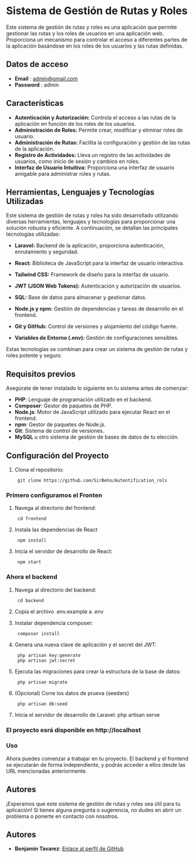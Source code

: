 # Sistema de Gestión de Rutas y Roles

Este sistema de gestión de rutas y roles es una aplicación que permite gestionar las rutas y los roles de usuarios en una aplicación web. Proporciona un mecanismo para controlar el acceso a diferentes partes de la aplicación basándose en los roles de los usuarios y las rutas definidas.


## Datos de acceso


- **Email** : admin@gmail.com
- **Password** :  admin


## Características

- **Autenticación y Autorización:** Controla el acceso a las rutas de la aplicación en función de los roles de los usuarios.
- **Administración de Roles:** Permite crear, modificar y eliminar roles de usuario.
- **Administración de Rutas:** Facilita la configuración y gestión de las rutas de la aplicación.
- **Registro de Actividades:** Lleva un registro de las actividades de usuarios, como inicio de sesión y cambios en roles.
- **Interfaz de Usuario Intuitiva:** Proporciona una interfaz de usuario amigable para administrar roles y rutas.


## Herramientas, Lenguajes y Tecnologías Utilizadas

Este sistema de gestión de rutas y roles ha sido desarrollado utilizando diversas herramientas, lenguajes y tecnologías para proporcionar una solución robusta y eficiente. A continuación, se detallan las principales tecnologías utilizadas:


- **Laravel:** Backend de la aplicación, proporciona autenticación, enrutamiento y seguridad.

- **React:** Biblioteca de JavaScript para la interfaz de usuario interactiva.

- **Tailwind CSS:** Framework de diseño para la interfaz de usuario.

- **JWT (JSON Web Tokens):** Autenticación y autorización de usuarios.

- **SQL:** Base de datos para almacenar y gestionar datos.

- **Node.js y npm:** Gestión de dependencias y tareas de desarrollo en el frontend.

- **Git y GitHub:** Control de versiones y alojamiento del código fuente.

- **Variables de Entorno (.env):** Gestión de configuraciones sensibles.

Estas tecnologías se combinan para crear un sistema de gestión de rutas y roles potente y seguro.

## Requisitos previos

Asegúrate de tener instalado lo siguiente en tu sistema antes de comenzar:

- **PHP**: Lenguaje de programación utilizado en el backend.
- **Composer**: Gestor de paquetes de PHP.
- **Node.js**: Motor de JavaScript utilizado para ejecutar React en el frontend.
- **npm**: Gestor de paquetes de Node.js.
- **Git**: Sistema de control de versiones.
- **MySQL** u otro sistema de gestión de bases de datos de tu elección.

## Configuración del Proyecto

1. Clona el repositorio:
 
        git clone https://github.com/SirBeho/Autentification_rols

### Primero configuramos el Fronten ###

1. Navega al directorio del frontend:

        cd frontend

3. Instala las dependencias de React

        npm install

4. Inicia el servidor de desarrollo de React:

        npm start

### Ahora el backend ###

1. Navega al directorio del backend:

        cd backend

2. Copia el archivo .env.example a .env

3. Instalar dependencia composer:

        composer install

3. Genera una nueva clave de aplicación y el secret del JWT:

        php artisan key:generate
        php artisan jwt:secret
3. Ejecuta las migraciones para crear la estructura de la base de datos:

        php artisan migrate

4. (Opcional) Corre los datos de prueva (seeders)

        php artisan db:seed

5. Inicia el servidor de desarrollo de Laravel:
        php artisan serve

### El proyecto esrá disponible en http://localhost ###

### Uso ###
Ahora puedes comenzar a trabajar en tu proyecto. El backend y el frontend se ejecutarán de forma independiente, y podrás acceder a ellos desde las URL mencionadas anteriormente.
## Autores

¡Esperamos que este sistema de gestión de rutas y roles sea útil para tu aplicación! Si tienes alguna pregunta o sugerencia, no dudes en abrir un problema o ponerte en contacto con nosotros.

## Autores

- **Benjamin Tavarez**: [Enlace al perfil de GitHub](https://github.com/SirBeho)